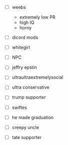 - [ ] weebs
  - extremely low PR
  - high IQ
  - horny
- [ ] dicord mods 
- [ ] whitegirl
- [ ] NPC
- [ ] jeffry epstin
- [ ] ultraultraextremelysocial
- [ ] ultra conservative
- [ ] trump supporter
- [ ] swiftes
- [ ] he made graduation
- [ ] creepy uncle
- [ ] tate supporter

     
     
